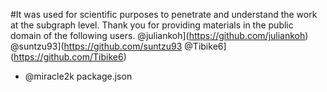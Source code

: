 ﻿#It was used for scientific purposes to penetrate and understand the work at the subgraph level. Thank you for providing materials in the public domain of the following users.
@juliankoh](https://github.com/juliankoh)
@suntzu93](https://github.com/suntzu93
@Tibike6](https://github.com/Tibike6)
+ @miracle2k package.json